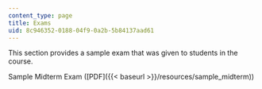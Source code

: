```yaml
---
content_type: page
title: Exams
uid: 8c946352-0188-04f9-0a2b-5b84137aad61
---
```


This section provides a sample exam that was given to students in the course.

Sample Midterm Exam ([PDF]({{< baseurl >}}/resources/sample_midterm))
